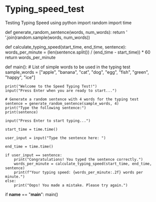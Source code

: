 # Typing_speed_test
Testing Typing Speed using python
import random
import time

def generate_random_sentence(words, num_words):
    return ' '.join(random.sample(words, num_words))

def calculate_typing_speed(start_time, end_time, sentence):
    words_per_minute = (len(sentence.split()) / (end_time - start_time)) * 60
    return words_per_minute

def main():
    # List of simple words to be used in the typing test
    sample_words = ["apple", "banana", "cat", "dog", "egg", "fish", "green", "happy", "ice"]

    print("Welcome to the Speed Typing Test!")
    input("Press Enter when you are ready to start...")

    # Generate a random sentence with 4 words for the typing test
    sentence = generate_random_sentence(sample_words, 4)
    print("Type the following sentence:")
    print(sentence)

    input("Press Enter to start typing...")

    start_time = time.time()

    user_input = input("Type the sentence here: ")

    end_time = time.time()

    if user_input == sentence:
        print("Congratulations! You typed the sentence correctly.")
        words_per_minute = calculate_typing_speed(start_time, end_time, sentence)
        print(f"Your typing speed: {words_per_minute:.2f} words per minute.")
    else:
        print("Oops! You made a mistake. Please try again.")

if __name__ == "__main__":
    main()
